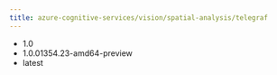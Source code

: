 ```yaml
---
title: azure-cognitive-services/vision/spatial-analysis/telegraf
---
```

- 1.0
- 1.0.01354.23-amd64-preview
- latest
